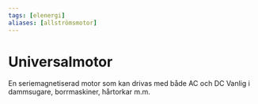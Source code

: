 ```yaml
---
tags: [elenergi]
aliases: [allströmsmotor]
---
```

# Universalmotor
En seriemagnetiserad motor som kan drivas med både AC och DC
Vanlig i dammsugare, borrmaskiner, hårtorkar m.m.